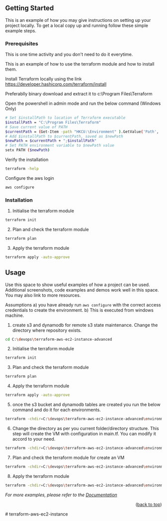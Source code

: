 <!-- GETTING STARTED -->
## Getting Started

This is an example of how you may give instructions on setting up your project locally.
To get a local copy up and running follow these simple example steps.

### Prerequisites

This is one time activity and you don't need to do it everytime.

This is an example of how to use the terraform module and how to install them.

Install Terraform locally using the link https://developer.hashicorp.com/terraform/install

Preferablly binary download and extract it to c:\Program Files\Terraform

Open the powershell in admin mode and run the below command (Windows Only)

```sh
# Set $installPath to location of Terraform executable
$installPath = "C:\Program Files\Terraform"
# Save current value of PATH
$currentPath = (Get-Item -path "HKCU:\Environment" ).GetValue('Path', '', 'DoNotExpandEnvironmentNames')
# Add $installPath to $currentPath, saved as $newPath
$newPath = $currentPath + ";$installPath"
# Set PATH environment variable to $newPath value
setx PATH ($newPath)
   ```

Verify the installation
  ```sh
 terraform -help
   ```

Configure the aws login
 ```sh
 aws configure
   ```

### Installation

1. Initialise the terraform module 
 ```sh
 terraform init
   ```

2. Plan and check the terraform module 
 ```sh
 terraform plan
   ```
3. Apply the terraform module 
 ```sh
 terraform apply -auto-approve
   ```
<!-- USAGE EXAMPLES -->
## Usage

Use this space to show useful examples of how a project can be used. Additional screenshots, code examples and demos work well in this space. You may also link to more resources.

Assumptions 
a) you have already run ```aws configure``` with the correct access credentials to create the environment.
b) This is executed from windows machine.

1. create s3 and dynamodb for remote s3 state maintenance. Change the directory where repository exists.
  ```sh
cd C:\devops\terraform-aws-ec2-instance-advanced
  ```
2. Initialise the terraform module 
 ```sh
 terraform init
   ```
3. Plan and check the terraform module 
 ```sh
 terraform plan
   ```
4. Apply the terraform module 
 ```sh
 terraform apply -auto-approve
   ```
5. once the s3 bucket and dynamodb tables are created you run the below command and do it for each environments.
 ```sh
terraform -chdir=C:\devops\terraform-aws-ec2-instance-advanced\environments\prd workspace new prd 
   ```
6. Change the directory as per you current folder/directory structure. This step will create the VM with configuration in main.tf. You can modify it accord to your need.
 ```sh
terraform -chdir=C:\devops\terraform-aws-ec2-instance-advanced\environments\prd init
   ```
7. Plan and check the terraform module for create an VM 
 ```sh
 terraform -chdir=C:\devops\terraform-aws-ec2-instance-advanced\environments\prd plan
   ```
8. Apply the terraform module 
 ```sh
 terraform -chdir=C:\devops\terraform-aws-ec2-instance-advanced\environments\prd apply -auto-approve
   ```
_For more examples, please refer to the [Documentation](https://developer.hashicorp.com/terraform/tutorials)_

<p align="right">(<a href="#readme-top">back to top</a>)</p># terraform-aws-ec2-instance
